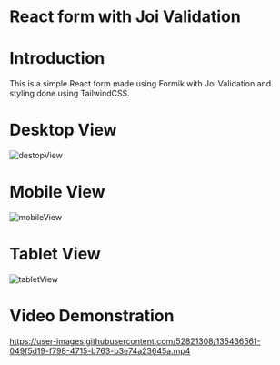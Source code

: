 # React form with Joi Validation

# Introduction

This is a simple React form made using Formik with Joi Validation and styling done using TailwindCSS.

# Desktop View

![destopView](https://user-images.githubusercontent.com/52821308/135436426-97861e4f-581c-4da0-8312-08b9f0ef4251.PNG)

# Mobile View

![mobileView](https://user-images.githubusercontent.com/52821308/135436453-70215562-43f6-4203-a00f-45129bc70e4e.PNG)

# Tablet View

![tabletView](https://user-images.githubusercontent.com/52821308/135436495-7cf8a153-80c5-48a5-acbe-6b1d8349f2a9.PNG)

# Video Demonstration

https://user-images.githubusercontent.com/52821308/135436561-049f5d19-f798-4715-b763-b3e74a23645a.mp4

